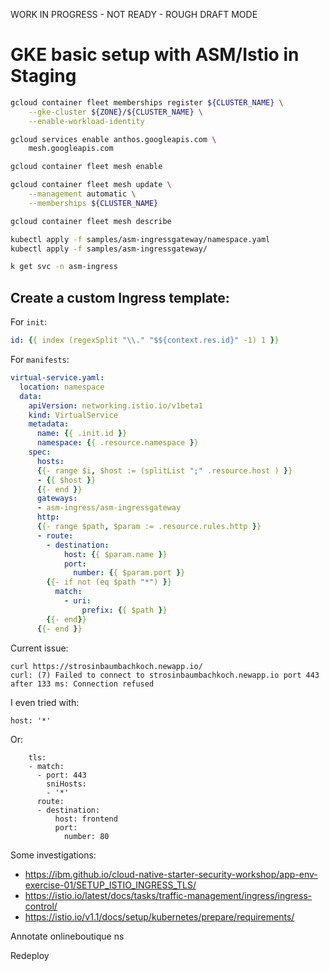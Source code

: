 WORK IN PROGRESS - NOT READY - ROUGH DRAFT MODE

# GKE basic setup with ASM/Istio in Staging

```bash
gcloud container fleet memberships register ${CLUSTER_NAME} \
    --gke-cluster ${ZONE}/${CLUSTER_NAME} \
    --enable-workload-identity

gcloud services enable anthos.googleapis.com \
    mesh.googleapis.com

gcloud container fleet mesh enable

gcloud container fleet mesh update \
    --management automatic \
    --memberships ${CLUSTER_NAME}
```

```bash
gcloud container fleet mesh describe
```

```bash
kubectl apply -f samples/asm-ingressgateway/namespace.yaml
kubectl apply -f samples/asm-ingressgateway/
```

```bash
k get svc -n asm-ingress
```

## Create a custom Ingress template:

For `init`:
```yaml
id: {{ index (regexSplit "\\." "$${context.res.id}" -1) 1 }}
```

For `manifests`:
```yaml
virtual-service.yaml:
  location: namespace
  data:
    apiVersion: networking.istio.io/v1beta1
    kind: VirtualService
    metadata:
      name: {{ .init.id }}
      namespace: {{ .resource.namespace }}
    spec:
      hosts:
      {{- range $i, $host := (splitList ";" .resource.host ) }}
      - {{ $host }}
      {{- end }}
      gateways:
      - asm-ingress/asm-ingressgateway
      http:
      {{- range $path, $param := .resource.rules.http }}
      - route:
        - destination:
            host: {{ $param.name }}
            port:
              number: {{ $param.port }}
        {{- if not (eq $path "*") }}
          match:
            - uri:
                prefix: {{ $path }}
        {{- end}}
      {{- end }}
```

Current issue:
```
curl https://strosinbaumbachkoch.newapp.io/
curl: (7) Failed to connect to strosinbaumbachkoch.newapp.io port 443 after 133 ms: Connection refused
```

I even tried with:
```
host: '*'
```
Or:
```
    tls:
    - match:
      - port: 443
        sniHosts:
        - '*'
      route:
      - destination:
          host: frontend
          port:
            number: 80
```

Some investigations:
- https://ibm.github.io/cloud-native-starter-security-workshop/app-env-exercise-01/SETUP_ISTIO_INGRESS_TLS/
- https://istio.io/latest/docs/tasks/traffic-management/ingress/ingress-control/
- https://istio.io/v1.1/docs/setup/kubernetes/prepare/requirements/

Annotate onlineboutique ns

Redeploy
